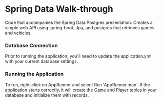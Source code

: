 # Spring Data Walk-through

Code that accompanies the Spring Data Postgres presentation.  Creates a simple web API using spring-boot, Jpa, and postgres that retrieves games and vehicles.

### Database Connection
Prior to running the application, you'll need to update the application.yml with your current database settings.

### Running the Application
To run, right-click on AppRunner and select Run 'AppRunner.man'.  If the application starts correctly, it will create the Game and Player tables in your database and initialize them with records.

